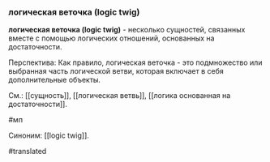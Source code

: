 ### логическая веточка (logic twig)

**логическая веточка (logic twig)** - несколько сущностей, связанных вместе с помощью логических отношений, основанных на достаточности.

Перспектива: Как правило, логическая веточка - это подмножество или выбранная часть логической ветви, которая включает в себя дополнительные объекты.

См.: [[сущность]], [[логическая ветвь]], [[логика основанная на достаточности]].

#мп

Синоним: [[logic twig]].

#translated

